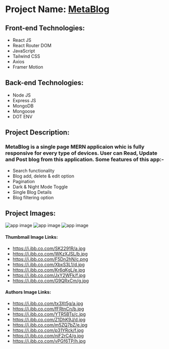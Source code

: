 # Project Name: [MetaBlog](https://meta-blog-orpin.vercel.app)

## Front-end Technologies:
- React JS
- React Router DOM
- JavaScript
- Tailwind CSS
- Axios
- Framer Motion
## Back-end Technologies:
- Node JS
- Express JS
- MongoDB
- Mongoose
- DOT ENV

## Project Description:
### MetaBlog is a single page MERN applicaion whic is fully responsive for every type of devices. User can Read, Update and Post blog from this application. Some features of this app:-
- Search functionality
- Blog add, delete & edit option
- Pagination
- Dark & Night Mode Toggle
- Single Blog Details
- Blog filtering option


## Project Images:
![app image](https://i.ibb.co.com/GcqSgB4/1.png)
![app image](https://i.ibb.co.com/KN3gC8N/2.png)
![app image](https://i.ibb.co.com/99gNQRC/3.png)


#### Thumbmail Image Links:
- https://i.ibb.co.com/SK2291R/a.jpg
- https://i.ibb.co.com/WKzXJSL/b.jpg
- https://i.ibb.co.com/F5Dn2hN/c.png
- https://i.ibb.co.com/XbxS3L1/d.jpg
- https://i.ibb.co.com/Kr6qKgL/e.jpg
- https://i.ibb.co.com/JxY2WFk/f.jpg
- https://i.ibb.co.com/G9QRxCm/g.jpg

#### Authors Image Links:
- https://i.ibb.co.com/tx3Xt5g/a.jpg
- https://i.ibb.co.com/fFRtnCn/b.jpg
- https://i.ibb.co.com/YTR5BTs/c.jpg
- https://i.ibb.co.com/Z1DhK9J/d.jpg
- https://i.ibb.co.com/m5ZQ7bZ/e.jpg
- https://i.ibb.co.com/p31YRck/f.jpg
- https://i.ibb.co.com/njF2rC4/g.jpg
- https://i.ibb.co.com/vPGf6TP/h.jpg
